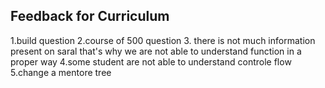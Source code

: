 ## Feedback for Curriculum

 1.build  question 
 2.course of 500 question
 3. there is not much information present on saral that's why we are not able to understand function in a proper way
 4.some student are not able to understand controle flow
 5.change a mentore tree
